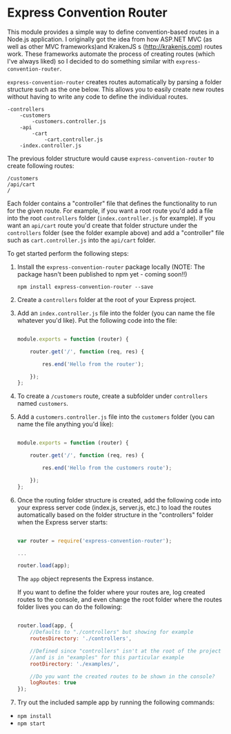 # Express Convention Router

This module provides a simple way to define convention-based routes in a Node.js application. I originally got the idea from how ASP.NET MVC (as well as other MVC frameworks)and KrakenJS
s  (http://krakenjs.com) routes work. These frameworks automate the process of creating routes (which I've always liked) so I decided to do something similar with `express-convention-router`.

`express-convention-router` creates routes automatically by parsing a folder structure such as the one below. This allows you to easily create new routes without having to write any code to define the individual routes.

```
-controllers
    -customers
        -customers.controller.js
    -api
        -cart
            -cart.controller.js
    -index.controller.js
```

The previous folder structure would cause `express-convention-router` to create following routes:

```
/customers
/api/cart
/
```

Each folder contains a "controller" file that defines the functionality to run for the given route. For example, if you want a root route you'd add a file into the root `controllers` folder (`index.controller.js` for example). If you want an `api/cart` route you'd create that folder structure under the `controllers` folder (see the folder example above) and add a "controller" file such as `cart.controller.js` into the `api/cart` folder.

To get started perform the following steps:

1. Install the `express-convention-router` package locally (NOTE: The package hasn't been published to npm yet - coming soon!!)

    `npm install express-convention-router --save`

1. Create a `controllers` folder at the root of your Express project.

1. Add an `index.controller.js` file into the folder (you can name the file whatever you'd like). Put the following code into the file:

    ```JavaScript

    module.exports = function (router) {

        router.get('/', function (req, res) {

            res.end('Hello from the router');

        });
    };

    ```

1. To create a `/customers` route, create a subfolder under `controllers` named `customers`.

1. Add a `customers.controller.js` file into the `customers` folder (you can name the file anything you'd like):

    ```JavaScript

    module.exports = function (router) {

        router.get('/', function (req, res) {

            res.end('Hello from the customers route');

        });
    };

    ```

1. Once the routing folder structure is created, add the following code into your express server code (index.js, server.js, etc.) to load the routes automatically based on the
folder structure in the "controllers" folder when the Express server starts:

    ```JavaScript

    var router = require('express-convention-router');

    ...

    router.load(app);

    ```

    The `app` object represents the Express instance.

    If you want to define the folder where your routes are, log created routes to the console, 
    and even change the root folder where the routes folder lives you can do the following:

    ```JavaScript

    router.load(app, {
        //Defaults to "./controllers" but showing for example
        routesDirectory: './controllers', 

        //Defined since "controllers" isn't at the root of the project
        //and is in "examples" for this particular example
        rootDirectory: './examples/',

        //Do you want the created routes to be shown in the console?
        logRoutes: true 
    });

    ```


1. Try out the included sample app by running the following commands:
* `npm install`
* `npm start`

